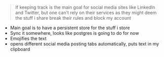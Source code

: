 > If keeping track is the main goal for social media sites like LinkedIn and Twitter, but one can't rely on their services as they might deem the stuff i share break their rules and block my account 

- Main goal is to have a persistent store for the stuff i store
- Sync it somewhere, looks like postgres is going to do for now 
- Emojifies the text
- opens different social media posting tabs automatically, puts text in my clipboard





